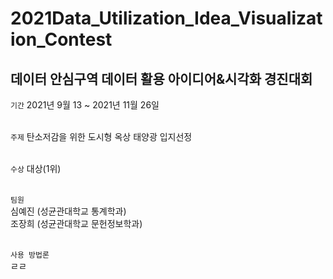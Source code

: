 # 2021Data_Utilization_Idea_Visualization_Contest
데이터 안심구역 데이터 활용 아이디어&시각화 경진대회
-------------
``` 기간 ``` 2021년 9월 13 ~ 2021년 11월 26일 <br />
<br />

``` 주제 ``` 탄소저감을 위한 도시형 옥상 태양광 입지선정<br />
<br />

``` 수상 ``` 대상(1위) <br />
<br />

``` 팀원 ``` <br />
심예진 (성균관대학교 통계학과)<br />
조장희 (성균관대학교 문헌정보학과)<br />
<br />

```사용 방법론```<br />
    ㄹㄹ
